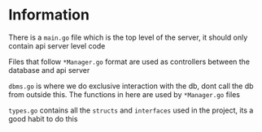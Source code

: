 # Information

There is a `main.go` file which is the top level of the server, it should only contain api server level code

Files that follow `*Manager.go` format are used as controllers between the database and api server

`dbms.go` is where we do exclusive interaction with the db, dont call the db from outside this. The functions in here are used by `*Manager.go` files

`types.go` contains all the `structs` and `interfaces` used in the project, its a good habit to do this
